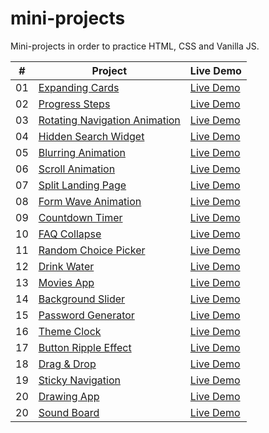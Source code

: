 # mini-projects

Mini-projects in order to practice HTML, CSS and Vanilla JS.

|  #  | Project                                                                                                   | Live Demo                                                                    |
| :-: | --------------------------------------------------------------------------------------------------------- | ---------------------------------------------------------------------------- |
| 01  | [Expanding Cards](https://github.com/mlaversin/mini-projects/tree/main/expanding-cards)                   | [Live Demo](https://mlaversin.github.io/mini-projects/expanding-cards/)      |
| 02  | [Progress Steps](https://github.com/mlaversin/mini-projects/tree/main/progress-steps)                     | [Live Demo](https://mlaversin.github.io/mini-projects/progress-steps/)       |
| 03  | [Rotating Navigation Animation](https://github.com/mlaversin/mini-projects/tree/main/rotating-navigation) | [Live Demo](https://mlaversin.github.io/mini-projects/rotating-navigation/)  |
| 04  | [Hidden Search Widget](https://github.com/mlaversin/mini-projects/tree/main/hidden-search)                | [Live Demo](https://mlaversin.github.io/mini-projects/hidden-search/)        |
| 05  | [Blurring Animation](https://github.com/mlaversin/mini-projects/tree/main/blurry-loading)                 | [Live Demo](https://mlaversin.github.io/mini-projects/blurry-loading/)       |
| 06  | [Scroll Animation](https://github.com/mlaversin/mini-projects/tree/main/scroll-animation)                 | [Live Demo](https://mlaversin.github.io/mini-projects/scroll-animation/)     |
| 07  | [Split Landing Page](https://github.com/mlaversin/mini-projects/tree/main/split-landing-page)             | [Live Demo](https://mlaversin.github.io/mini-projects/split-landing-page/)   |
| 08  | [Form Wave Animation](https://github.com/mlaversin/mini-projects/tree/main/form-wave-animation)           | [Live Demo](https://mlaversin.github.io/mini-projects/form-wave-animation/)  |
| 09  | [Countdown Timer](https://github.com/mlaversin/mini-projects/tree/main/countdown-timer)                   | [Live Demo](https://mlaversin.github.io/mini-projects/countdown-timer/)      |
| 10  | [FAQ Collapse](https://github.com/mlaversin/mini-projects/tree/main/faq-boxes)                            | [Live Demo](https://mlaversin.github.io/mini-projects/faq-boxes/)            |
| 11  | [Random Choice Picker](https://github.com/mlaversin/mini-projects/tree/main/random-choice-picker)         | [Live Demo](https://mlaversin.github.io/mini-projects/random-choice-picker/) |
| 12  | [Drink Water](https://github.com/mlaversin/mini-projects/tree/main/drink-water)                           | [Live Demo](https://mlaversin.github.io/mini-projects/drink-water/)          |
| 13  | [Movies App](https://github.com/mlaversin/mini-projects/tree/main/movie-app)                              | [Live Demo](https://mlaversin.github.io/mini-projects/movie-app/)            |
| 14  | [Background Slider](https://github.com/mlaversin/mini-projects/tree/main/background-slider)               | [Live Demo](https://mlaversin.github.io/mini-projects/background-slider/)    |
| 15  | [Password Generator](https://github.com/mlaversin/mini-projects/tree/main/password-generator)             | [Live Demo](https://mlaversin.github.io/mini-projects/password-generator/)   |
| 16  | [Theme Clock](https://github.com/mlaversin/mini-projects/tree/main/theme-clock)                           | [Live Demo](https://mlaversin.github.io/mini-projects/theme-clock/)          |
| 17  | [Button Ripple Effect](https://github.com/mlaversin/mini-projects/tree/main/button-ripple-effect)         | [Live Demo](https://mlaversin.github.io/mini-projects/button-ripple-effect/) |
| 18  | [Drag & Drop](https://github.com/mlaversin/mini-projects/tree/main/drag-n-drop)                           | [Live Demo](https://mlaversin.github.io/mini-projects/drag-n-drop/)          |
| 19  | [Sticky Navigation](https://github.com/mlaversin/mini-projects/tree/main/sticky-navigation)               | [Live Demo](https://mlaversin.github.io/mini-projects/sticky-navigation/)    |
| 20  | [Drawing App](https://github.com/mlaversin/mini-projects/tree/main/drawing-app)                           | [Live Demo](https://mlaversin.github.io/mini-projects/drawing-app/)          |
| 20  | [Sound Board](https://github.com/mlaversin/mini-projects/tree/main/sound-board)                           | [Live Demo](https://mlaversin.github.io/mini-projects/sound-board/)          |
